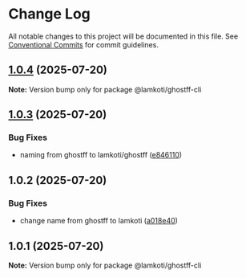 # Change Log

All notable changes to this project will be documented in this file.
See [Conventional Commits](https://conventionalcommits.org) for commit guidelines.

## [1.0.4](https://github.com/RavenColEvol/ghostff/compare/@lamkoti/ghostff-cli@1.0.3...@lamkoti/ghostff-cli@1.0.4) (2025-07-20)

**Note:** Version bump only for package @lamkoti/ghostff-cli





## [1.0.3](https://github.com/RavenColEvol/ghostff/compare/@lamkoti/ghostff-cli@1.0.2...@lamkoti/ghostff-cli@1.0.3) (2025-07-20)


### Bug Fixes

* naming from ghostff to lamkoti/ghostff ([e846110](https://github.com/RavenColEvol/ghostff/commit/e8461104bad8e6b05818d6a3c799a56cb6ee3cba))





## 1.0.2 (2025-07-20)


### Bug Fixes

* change name from ghostff to lamkoti ([a018e40](https://github.com/RavenColEvol/ghostff/commit/a018e4020d9788519af774c72e368255a96dbbce))





## 1.0.1 (2025-07-20)

**Note:** Version bump only for package @lamkoti/ghostff-cli
